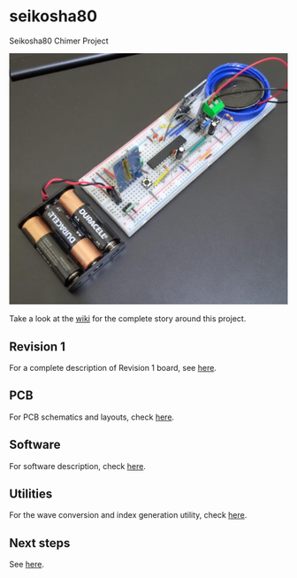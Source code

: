 # seikosha80
Seikosha80 Chimer Project

<img src="https://github.com/comododragon/seikosha80/blob/main/wiki/rev1.jpeg?raw=true" alt="drawing" width="600"/>

Take a look at the [wiki](https://github.com/comododragon/seikosha80/wiki/The-Seikosha80-Project) for the complete story around this project.

## Revision 1

For a complete description of Revision 1 board, see [here](https://github.com/comododragon/seikosha80/wiki/The-Seikosha80-Project#second-attempt-finally-a-kickoff-2024-).

## PCB

For PCB schematics and layouts, check [here](https://github.com/comododragon/seikosha80/wiki/The-Seikosha80-Project#schematics-and-layouts).

## Software

For software description, check [here](https://github.com/comododragon/seikosha80/wiki/The-Seikosha80-Project#the-software).

## Utilities

For the wave conversion and index generation utility, check [here](https://github.com/comododragon/seikosha80/wiki/The-Seikosha80-Project#chime-conversion-and-image-file).

## Next steps

See [here](https://github.com/comododragon/seikosha80/wiki/The-Seikosha80-Project#next-steps).
